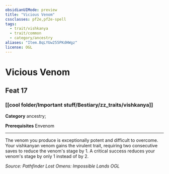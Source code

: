 ```yaml
---
obsidianUIMode: preview
title: "Vicious Venom"
cssclasses: pf2e,pf2e-spell
tags:
  - trait/vishkanya
  - trait/common
  - category/ancestry
aliases: "Item.BqLYUw255PKdHWgz"
license: OGL
---
```

# Vicious Venom
## Feat 17
### [[cool folder/Important stuff/Bestiary/zz_traits/vishkanya]]

**Category** ancestry; 



**Prerequisites** Envenom
* * *
The venom you produce is exceptionally potent and difficult to overcome. Your vishkanyan venom gains the virulent trait, requiring two consecutive saves to reduce the venom's stage by 1. A critical success reduces your venom's stage by only 1 instead of by 2.

*Source: Pathfinder Lost Omens: Impossible Lands*
*OGL*